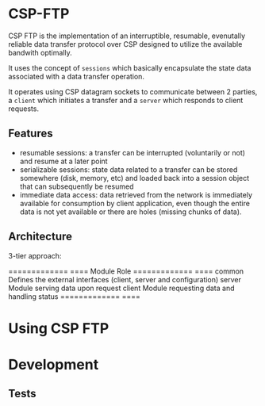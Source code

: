 CSP-FTP
=======

CSP FTP is the implementation of an interruptible, resumable, evenutally reliable data transfer protocol over CSP designed to utilize the available bandwith optimally.

It uses the concept of `sessions` which basically encapsulate the state data associated with a data transfer operation.

It operates using CSP datagram sockets to communicate between 2 parties, a `client` which initiates a transfer and a `server` which responds to client requests.

Features
--------

* resumable sessions: a transfer can be interrupted (voluntarily or not) and resume at a later point
* serializable sessions: state data related to a transfer can be stored somewhere (disk, memory, etc) and loaded back into a session object that can subsequently be resumed
* immediate data access: data retrieved from the network is immediately available for consumption by client application, even though the entire data is not yet available or there are holes (missing chunks of data).

Architecture
------------

3-tier approach:

=============  ====
Module         Role
=============  ====
common         Defines the external interfaces (client, server and configuration)
server         Module serving data upon request
client         Module requesting data and handling status
=============  ====

Using CSP FTP
=============

Development
===========

Tests
-----

